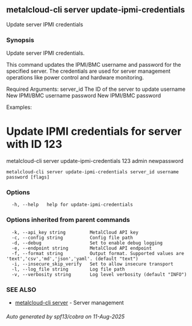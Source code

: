 ## metalcloud-cli server update-ipmi-credentials

Update server IPMI credentials

### Synopsis

Update server IPMI credentials.

This command updates the IPMI/BMC username and password for the specified server.
The credentials are used for server management operations like power control
and hardware monitoring.

Required Arguments:
  server_id              The ID of the server to update
  username               New IPMI/BMC username
  password               New IPMI/BMC password

Examples:
  # Update IPMI credentials for server with ID 123
  metalcloud-cli server update-ipmi-credentials 123 admin newpassword


```
metalcloud-cli server update-ipmi-credentials server_id username password [flags]
```

### Options

```
  -h, --help   help for update-ipmi-credentials
```

### Options inherited from parent commands

```
  -k, --api_key string         MetalCloud API key
  -c, --config string          Config file path
  -d, --debug                  Set to enable debug logging
  -e, --endpoint string        MetalCloud API endpoint
  -f, --format string          Output format. Supported values are 'text','csv','md','json','yaml'. (default "text")
  -i, --insecure_skip_verify   Set to allow insecure transport
  -l, --log_file string        Log file path
  -v, --verbosity string       Log level verbosity (default "INFO")
```

### SEE ALSO

* [metalcloud-cli server](metalcloud-cli_server.md)	 - Server management

###### Auto generated by spf13/cobra on 11-Aug-2025
